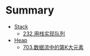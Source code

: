 # Summary

* [Stack]()
    * [232.用栈实现队列](content/stack/232_MyQueue.md)
* [Heap]()
    * [703.数据流中的第K大元素](content/heap/703_KthLargest.md)